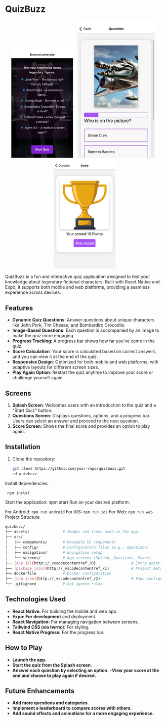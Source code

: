 # QuizBuzz
<p align="center">
  <img src="assets/landingphone.png" alt="Kvíz felület" width="200" style="display:inline-block; margin-right:10px;"/>
  <img src="assets/quizphone.png" alt="Kvíz felület" width="250" style="display:inline-block;"/>
  <img src="assets/finishphone.png" alt="Kvíz felület" width="200" style="display:inline-block; margin-left:10px;"/>

	
</p>


QuizBuzz is a fun and interactive quiz application designed to test your knowledge about legendary fictional characters. Built with React Native and Expo, it supports both mobile and web platforms, providing a seamless experience across devices.

## Features

- **Dynamic Quiz Questions**: Answer questions about unique characters like John Pork, Tim Chesee, and Bombardiro Crocodilo.
- **Image-Based Questions**: Each question is accompanied by an image to make the quiz more engaging.
- **Progress Tracking**: A progress bar shows how far you've come in the quiz.
- **Score Calculation**: Your score is calculated based on correct answers, and you can view it at the end of the quiz.
- **Responsive Design**: Optimized for both mobile and web platforms, with adaptive layouts for different screen sizes.
- **Play Again Option**: Restart the quiz anytime to improve your score or challenge yourself again.

## Screens

1. **Splash Screen**: Welcomes users with an introduction to the quiz and a "Start Quiz" button.
2. **Questions Screen**: Displays questions, options, and a progress bar. Users can select an answer and proceed to the next question.
3. **Score Screen**: Shows the final score and provides an option to play again.

## Installation

1. Clone the repository:
   ```bash
   git clone https://github.com/your-repo/quizbuzz.git
   cd quizbuzz

Install dependencies:
   ```
	npm instal
 ```
Start the application:
npm start
Run on your desired platform:

For Android:    ``` npm run android ```
	For iOS:  ``` npm run ios ```
	For Web: ``` npm run web ```
Project Structure
 ``` bash
quizbuzz/
├── assets/               # Images and icons used in the app
├── src/
│   ├── components/       # Reusable UI components
│   ├── config/           # Configuration files (e.g., questions)
│   ├── navigation/       # Navigation setup
│   └── screens/          # App screens (Splash, Questions, Score)
├── [App.js](http://_vscodecontentref_/0)                # Entry point of the app
├── [package.json](http://_vscodecontentref_/1)          # Project metadata and dependencies
├── dockerfile            # Docker configuration
├── [app.json](http://_vscodecontentref_/2)              # Expo configuration
└── .gitignore            # Git ignore rules
```

## Technologies Used
- **React Native:** For building the mobile and web app.
- **Expo: For development** and deployment.
- **React Navigation:** For managing navigation between screens.
- **Tailwind CSS (via twrnc):** For styling.
- **React Native Progress:** For the progress bar.

## How to Play
- **Launch the app.**
- **Start the quiz from the Splash screen.**
- **Answer each question by selecting an option.**
-**View your score at the end and choose to play again if desired.**

## Future Enhancements
- **Add more questions and categories.**
- **Implement a leaderboard to compare scores with others.**
- **Add sound effects and animations for a more engaging experience.**

